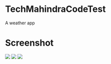 # TechMahindraCodeTest
A weather app
# Screenshot
![](TechMahindraCodeTest/waethersum.png)
![](TechMahindraCodeTest/waetherdetail.png)
![](TechMahindraCodeTest/waethersearch.png)
